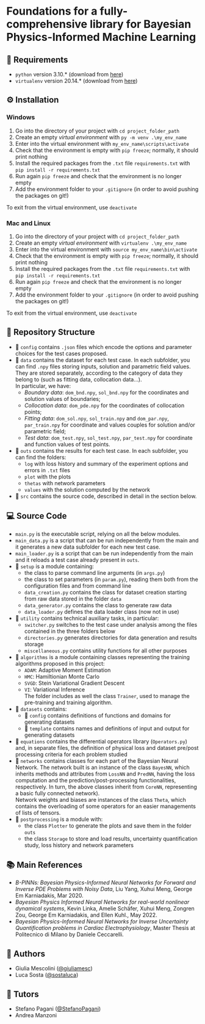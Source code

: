 # Foundations for a fully-comprehensive library for Bayesian Physics-Informed Machine Learning

## :pushpin: Requirements
- `python` version 3.10.* (download from [here](https://www.python.org/downloads/))
- `virtualenv` version 20.14.* (download from [here](https://virtualenv.pypa.io/en/latest/installation.html#via-pip))

## :gear: Installation 
### Windows
1. Go into the directory of your project with `cd project_folder_path`
2. Create an empty *virtual environment* with `py -m venv .\my_env_name`
3. Enter into the virtual environment with `my_env_name\scripts\activate`
4. Check that the environment is empty with `pip freeze`; normally, it should print nothing
5. Install the required packages from the `.txt` file `requirements.txt` with `pip install -r requirements.txt`
6. Run again `pip freeze` and check that the environment is no longer empty
7. Add the environment folder to your `.gitignore` (in order to avoid pushing the packages on git!)

To exit from the virtual environment, use `deactivate`
### Mac and Linux
1. Go into the directory of your project with `cd project_folder_path`
2. Create an empty *virtual environment* with `virtualenv .\my_env_name`
3. Enter into the virtual environment with `source my_env_name\bin\activate`
4. Check that the environment is empty with `pip freeze`; normally, it should print nothing
5. Install the required packages from the `.txt` file `requirements.txt` with `pip install -r requirements.txt`
6. Run again `pip freeze` and check that the environment is no longer empty
7. Add the environment folder to your `.gitignore` (in order to avoid pushing the packages on git!)

To exit from the virtual environment, use `deactivate`

## :open_file_folder: Repository Structure

- :file_folder: `config` contains `.json` files which encode the options and parameter choices for the test cases proposed.
- :file_folder: `data` contains the dataset for each test case. In each subfolder, you can find `.npy` files storing inputs, solution and parametric field values. They are stored separately, according to the category of data they belong to (such as fitting data, collocation data...). <br /> 
In particular, we have:
    - *Boundary data*: `dom_bnd.npy`, `sol_bnd.npy` for the coordinates and solution values of boundaries;
    - *Collocation data*: `dom_pde.npy` for the coordinates of collocation points;
    - *Fitting data*: `dom_sol.npy`, `sol_train.npy` and `dom_par.npy`, `par_train.npy` for coordinate and values couples for solution and/or parametric field;
    - *Test data*: `dom_test.npy`, `sol_test.npy`, `par_test.npy` for coordinate and function values of test points.
- :file_folder: `outs` contains the results for each test case. In each subfolder, you can find the folders:
    - `log` with loss history and summary of the experiment options and errors in `.txt` files 
    - `plot` with the plots
    - `thetas` with network parameters
    - `values` with the solution computed by the network
- :file_folder: `src` contains the source code, described in detail in the section below.

## :computer: Source Code 
- `main.py` is the executable script, relying on all the below modules.
- `main_data.py` is a script that can be run independently from the main and it generates a new data subfolder for each new test case.
- `main_loader.py` is a script that can be run independently from the main and it reloads a test case already present in `outs`.
- :file_folder: `setup` is a module containing:
    - the class to parse command line arguments (in `args.py`)
    - the class to set parameters (in `param.py`), reading them both from the configuration files and from command line
    - `data_creation.py`  contains the class for dataset creation starting from raw data stored in the folder `data`
    - `data_generator.py` contains the class to generate raw data 
    - `data_loader.py` defines the data loader class (now not in use)
- :file_folder: `utility` contains technical auxiliary tasks, in particular: 
    - `switcher.py` switches to the test case under analysis among the files contained in the three folders below
    - `directories.py` generates directories for data generation and results storage
    - `miscellaneous.py` contains utility functions for all other purposes 
- :file_folder: `algorithms` is a module containing classes representing the training algorithms proposed in this project:
    - `ADAM`: Adaptive Moment Estimation 
    - `HMC`: Hamiltionian Monte Carlo
    - `SVGD`: Stein Variational Gradient Descent
    - `VI`: Variational Inference <br />
    The folder includes as well the class `Trainer`, used to manage the pre-training and training algorithm.
- :file_folder: `datasets` contains: 
    - :file_folder: `config` contains definitions of functions and domains for generating datasets
    - :file_folder: `template` contains names and definitions of input and output for generating datasets
- :file_folder: `equations` contains the differential operators library (`Operators.py`) and, in separate files, the definition of physical loss and dataset pre/post processing criteria for each problem studied
- :file_folder: `networks` contains classes for each part of the Bayesian Neural Network. 
    The network built is an instance of the class `BayesNN`, which inherits methods and attributes from `LossNN` and `PredNN`, having the loss computation and the prediction/post-processing functionalities, respectively. In turn, the above classes inherit from `CoreNN`, representing a basic fully connected network).  <br /> 
    Network weights and biases are instances of the class `Theta`, which contains the overloading of some operators for an easier managements of lists of tensors. 
- :file_folder: `postprocessing` is a module with:
    - the class `Plotter` to generate the plots and save them in the folder `outs`
    - the class `Storage` to store and load results, uncertainty quantification study, loss history and network parameters 

## :books: Main References
- *B-PINNs: Bayesian Physics-Informed Neural Networks for Forward and Inverse PDE Problems with Noisy Data*, Liu Yang, Xuhui Meng, George Em Karniadakis, Mar 2020.
- *Bayesian Physics Informed Neural Networks for real-world nonlinear dynamical systems*, Kevin Linka, Amelie Schäfer, Xuhui Meng, Zongren Zou, George Em Karniadakis, and Ellen Kuhl., May 2022.
- *Bayesian Physics-Informed Neural Networks for Inverse Uncertainty Quantification problems in Cardiac Electrophysiology*, Master Thesis at Politecnico di Milano by Daniele Ceccarelli.

## :speech_balloon: Authors 
- Giulia Mescolini ([@giuliamesc](https://gitlab.com/giuliamesc)) 
- Luca Sosta ([@sostaluca](https://gitlab.com/sostaluca))
## :thought_balloon: Tutors
- Stefano Pagani ([@StefanoPagani](https://gitlab.com/StefanoPagani))
- Andrea Manzoni


